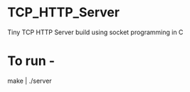 # TCP_HTTP_Server
Tiny TCP HTTP Server build using socket programming in C
# To run -
make | ./server
